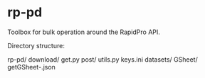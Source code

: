 # rp-pd
Toolbox for bulk operation around the RapidPro API.

Directory structure:

rp-pd/
     download/
             get.py
     post/
         utils.py
     keys.ini
datasets/
        GSheet/
              getGSheet-<your credentials>.json
